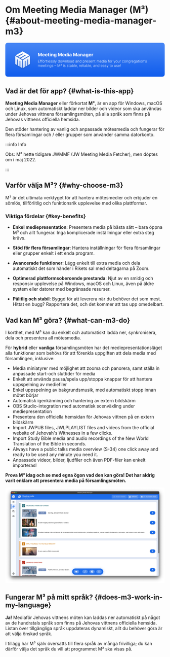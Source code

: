 # Om Meeting Media Manager (M³) {#about-meeting-media-manager-m3}

![M³ banner](./../assets/m3-banner.png)

## Vad är det för app? {#what-is-this-app}

**Meeting Media Manager** eller förkortat **M³**, är en app för Windows, macOS och Linux, som automatiskt laddar ner bilder och videor som ska användas under Jehovas vittnens församlingsmöten, på alla språk som finns på Jehovas vittnens officiella hemsida.

Den stöder hantering av vanlig och anpassade mötesmedia och fungerar för flera församlingar och / eller grupper som använder samma datorkonto.

:::info Info

Obs: M³ hette tidigare JWMMF (JW Meeting Media Fetcher), men döptes om i maj 2022.

:::

## Varför välja M³? {#why-choose-m3}

M³ är det ultimata verktyget för att hantera mötesmedier och erbjuder en sömlös, tillförlitlig och funktionsrik upplevelse med olika plattformar.

### Viktiga fördelar {#key-benefits}

- **Enkel mediepresentation**: Presentera media på bästa sätt – bara öppna M³ och allt fungerar. Inga komplicerade inställningar eller extra steg krävs.

- **Stöd för flera församlingar**: Hantera inställningar för flera församlingar eller grupper enkelt i ett enda program.

- **Avancerade funktioner**: Lägg enkelt till extra media och dela automatiskt det som händer i Rikets sal med deltagarna på Zoom.

- **Optimerad plattformsoberoende prestanda**: Njut av en smidig och responsiv upplevelse på Windows, macOS och Linux, även på äldre system eller datorer med begränsade resurser.

- **Pålitlig och stabil**: Byggd för att leverera när du behöver det som mest. Hittat en bugg? Rapportera det, och det kommer att tas upp omedelbart.

## Vad kan M³ göra? {#what-can-m3-do}

I korthet, med M³ kan du enkelt och automatiskt ladda ner, synkronisera, dela och presentera all mötesmedia.

För **hybrid** eller **vanliga** församlingsmöten har det mediepresentationsläget alla funktioner som behövs för att förenkla uppgiften att dela media med församlingen, inklusive:

- Media miniatyrer med möjlighet att zooma och panorera, samt ställa in anpassade start-och sluttider för media
- Enkelt att använda pausa/spela upp/stoppa knappar för att hantera uppspelning av mediefiler
- Enkel uppspelning av bakgrundsmusik, med automatiskt stopp innan mötet börjar
- Automatisk igenkänning och hantering av extern bildskärm
- OBS Studio-integration med automatisk scenväxling under mediepresentation
- Presentera den officiella hemsidan för Jehovas vittnen på en extern bildskärm
- Import JWPUB files, JWLPLAYLIST files and videos from the official website of Jehovah's Witnesses in a few clicks.
- Import Study Bible media and audio recordings of the New World Translation of the Bible in seconds.
- Always have a public talks media overview (S-34) one click away and ready to be used any minute you need it.
- Anpassade videor, bilder, ljudfiler och även PDF-filer kan enkelt importeras!

**Prova M³ idag och se med egna ögon vad den kan göra! Det har aldrig varit enklare att presentera media på församlingsmöten.**

![M³ preview](./../assets/m3-preview.png)

## Fungerar M³ på mitt språk? {#does-m3-work-in-my-language}

**Ja!** Mediaför Jehovas vittnens möten kan laddas ner automatiskt på något av de hundratals språk som finns på Jehovas vittnens officiella hemsida. Listan över tillgängliga språk uppdateras dynamiskt, allt du behöver göra är att välja önskad språk.

I tillägg har M³ själv översatts till flera språk av många frivilliga; du kan därför välja det språk du vill att programmet M³ ska visas på.
